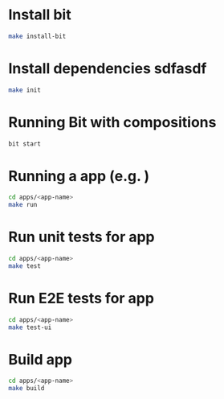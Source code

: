 # Install bit

```bash
make install-bit
```

# Install dependencies sdfasdf

```bash
make init
```

# Running Bit with compositions

```bash
bit start
```

# Running a  app (e.g. )

```bash
cd apps/<app-name>
make run
```

# Run unit tests for app
```bash
cd apps/<app-name>
make test
```

# Run E2E tests for app
```bash
cd apps/<app-name>
make test-ui
```

# Build app
```bash
cd apps/<app-name>
make build
```
